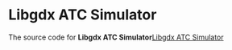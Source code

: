 Libgdx ATC Simulator
=====================


The source code for **Libgdx ATC Simulator**[Libgdx ATC Simulator](../documentation/Libgdx_ATC_Simulator/Libgdx_ATC_Simulator.md)